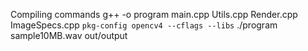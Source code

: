 Compiling commands
g++ -o program main.cpp Utils.cpp Render.cpp ImageSpecs.cpp `pkg-config opencv4 --cflags --libs`
./program sample10MB.wav out/output